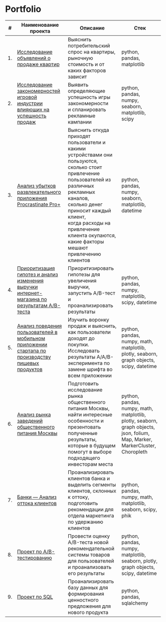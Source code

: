 # Portfolio


| #    | Наименование проекта                | Описание                                                     | Стек                                                         |
| ---- | ------------------------------------------------------------ | ------------------------------------------------------------ | ------------------------------------------------------------ |
| 1.   | [Исследование объявлений о продаже квартир](https://github.com/Dimon922/Portfolio/tree/main/Исследование%20объявлений%20о%20продаже%20квартир) | Выяснить потребительский спрос на квартиры, <br/>рыночную стоимость и от каких факторов зависит | python, pandas, matplotlib       |
| 2.   | [Исследование закономерностей игровой индустрии влияющих на успешность продаж](https://github.com/Dimon922/Portfolio/tree/main/Исследование%20закономерностей%20игровой%20индустрии%20влияющих%20на%20успешность%20продаж) | Выявить определяющие успешность игры закономерности <br/>и спланировать рекламные кампании | python, pandas, numpy, seaborn, matplotlib, scipy |
| 3.   | [Анализ убытков развлекательного приложения Procrastinate Pro+](https://github.com/Dimon922/Portfolio/tree/main/Анализ%20убытков%20развлекательного%20приложения%20Procrastinate%20Pro%2B) | Выяснить откуда приходят пользователи и какими устройствами они пользуются, <br/>сколько стоит привлечение пользователей из различных рекламных каналов, <br/>сколько денег приносит каждый клиент, <br/>когда расходы на привлечение клиента окупаются, <br/>какие факторы мешают привлечению клиентов          | python, pandas, numpy, seaborn, matplotlib, datetime |
| 4.   | [Приоритизация гипотез и анализ изменения выручки интернет-магазина по результатам А/В-теста](https://github.com/Dimon922/Portfolio/tree/main/Приоритизация%20гипотез%20и%20анализ%20изменения%20выручки%20интернет-магазина%20по%20результатам%20АВ-теста) | Приоритизировать гипотезы для увеличения выручки, <br/>запустить A/B-тест <br/>и проанализировать результаты | python, pandas, numpy, matplotlib, scipy, datetime       |
| 5.   | [Анализ поведения пользователей в мобильном приложении стартапа по производству пищевых продуктов](https://github.com/Dimon922/Portfolio/tree/main/Анализ%20поведения%20пользователей%20в%20мобильном%20приложении%20стартапа%20по%20производству%20пищевых%20продуктов) | Изучить воронку продаж и выяснить, как пользователи доходят до покупки. <br/>Исследовать результаты A/A/B-эксперимента по замене шрифта во всем приложении | python, pandas, numpy, math, matplotlib, plotly, seaborn, graph objects, scipy, datetime       |
| 6.   | [Анализ рынка заведений общественного питания Москвы](https://github.com/Dimon922/Portfolio/tree/main/Анализ%20рынка%20заведений%20общественного%20питания%20Москвы) | Подготовить исследование рынка общественного питания Москвы, <br/>найти интересные особенности и презентовать полученные результаты, <br/>которые в будущем помогут в выборе подходящего инвесторам места | python, pandas, numpy, math, matplotlib, plotly, seaborn, graph objects, json, folium, Map, Marker, MarkerCluster, Choropleth       |
| 7.   | [Банки — Анализ оттока клиентов](https://github.com/Dimon922/Portfolio/tree/main/Банки%20—%20Анализ%20оттока%20клиентов) | Проанализировать клиентов банка и выделить сегменты клиентов, склонных к оттоку, <br/>подготовить рекомендации для отдела маркетинга по удержанию клиентов | python, pandas, numpy, math, matplotlib, seaborn, scipy, phik       |
| 8.   | [Проект по А/B-тестированию](https://github.com/Dimon922/Portfolio/tree/main/Проект%20по%20АB-тестированию) | Провести оценку A/B-теста новой рекомендательной системы товаров для пользователей и проанализовать его результаты | python, pandas, numpy, matplotlib, seaborn, plotly, graph objects, scipy, datetime       |
| 9.   | [Проект по SQL](https://github.com/Dimon922/Portfolio/tree/main/Проект%20по%20SQL) | Проанализировать базу данных для формирования ценностного предложения для нового продукта | python, pandas, sqlalchemy       |
